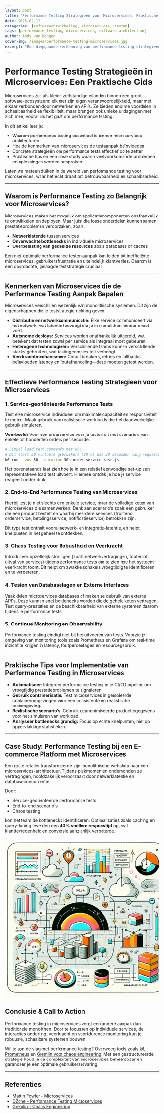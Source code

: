 ```yaml
---
layout: post
title: "Performance Testing Strategieën voor Microservices: Praktische Aanpakken voor Schaalbaarheid"
date: 2025-02-12
categories: [softwareontwikkeling, microservices, testen]
tags: [performance testing, microservices, software architectuur]
author: Andy van Dongen
cover-img: /images/performance-testing-microservices.jpg
excerpt: "Een diepgaande verkenning van performance testing strategieën voor microservices, met focus op schaalbaarheid en betrouwbaarheid."
---
```


# Performance Testing Strategieën in Microservices: Een Praktische Gids

Microservices zijn als kleine zelfstandige eilanden binnen een groot software-ecosysteem: elk met zijn eigen verantwoordelijkheid, maar met elkaar verbonden door netwerken en API’s. Ze bieden enorme voordelen in schaalbaarheid en flexibiliteit, maar brengen ook unieke uitdagingen met zich mee, vooral als het gaat om performance testing.

In dit artikel leer je:

- Waarom performance testing essentieel is binnen microservices-architecturen  
- Hoe de kenmerken van microservices de testaanpak beïnvloeden  
- Concrete strategieën om performance tests effectief op te zetten  
- Praktische tips en een case study waarin veelvoorkomende problemen en oplossingen worden besproken  

Laten we meteen duiken in de wereld van performance testing voor microservices, waar het echt draait om betrouwbaarheid en schaalbaarheid.

---

## Waarom is Performance Testing zo Belangrijk voor Microservices?

Microservices maken het mogelijk om applicatiecomponenten onafhankelijk te ontwikkelen en deployen. Maar juist die losse onderdelen kunnen samen prestatieproblemen veroorzaken, zoals:

- **Netwerklatentie** tussen services  
- **Onverwachte bottlenecks** in individuele microservices  
- **Overbelasting van gedeelde resources** zoals databases of caches  

Een niet-optimale performance testen aanpak kan leiden tot inefficiënte microservices, gebruikersfrustratie en uiteindelijk klantverlies. Daarom is een doordachte, gelaagde teststrategie cruciaal.

---

## Kenmerken van Microservices die de Performance Testing Aanpak Bepalen

Microservices verschillen wezenlijk van monolithische systemen. Dit zijn de eigenschappen die je teststrategie richting geven:

- **Distributie en netwerkcommunicatie:** Elke service communiceert via het netwerk, wat latentie toevoegt die je in monolithen minder direct voelt.  
- **Autonome deploys:** Services worden onafhankelijk uitgerold, wat betekent dat testen zowel per service als integraal moet gebeuren.  
- **Heterogene technologieën:** Verschillende teams kunnen verschillende stacks gebruiken, wat testingcomplexiteit verhoogt.  
- **Veerkrachtmechanismen:** Circuit breakers, retries en fallbacks beïnvloeden latency en foutafhandeling—deze moeten getest worden. 

---

## Effectieve Performance Testing Strategieën voor Microservices

### 1. Service-georiënteerde Performance Tests

Test elke microservice individueel om maximale capaciteit en responsiviteit te meten. Maak gebruik van realistische workloads die het daadwerkelijke gebruik simuleren.

**Voorbeeld:** Voor een orderservice voer je testen uit met scenario’s van enkele tot honderden orders per seconde.

```bash
# Simpel load test commando met k6:
# Dit start 50 virtuele gebruikers (VU's) die 30 seconden lang requests sturen naar de orderservice.
k6 run --vus 50 --duration 30s order-service-test.js
```

Het bovenstaande laat zien hoe je in een relatief eenvoudige set-up een representatieve load test uitvoert. Hiermee ontdek je hoe je service reageert onder druk.

### 2. End-to-End Performance Testing van Microservices

Hierbij test je niet slechts een enkele service, maar de volledige keten van microservices die samenwerken. Denk aan scenario’s zoals een gebruiker die een product bestelt en waarbij meerdere services (frontend, orderservice, betalingsservice, notificatieservice) betrokken zijn.

Dit type test onthult vooral netwerk- en integratie-latentie, en helpt knelpunten in het geheel te ontdekken.

### 3. Chaos Testing voor Robustheid en Veerkracht

Introduceer opzettelijk storingen (zoals netwerkvertragingen, fouten of uitval van services) tijdens performance tests om te zien hoe het systeem veerkracht toont. Dit helpt om zwakke schakels vroegtijdig te identificeren en te verbeteren.

### 4. Testen van Databaselagen en Externe Interfaces

Vaak delen microservices databases of maken ze gebruik van externe API's. Deze kunnen snel bottlenecks worden die de gehele keten vertragen. Test query-prestaties en de beschikbaarheid van externe systemen daarom tijdens je performance tests.

### 5. Continue Monitoring en Observability

Performance testing eindigt niet bij het uitvoeren van tests. Voorzie je omgeving van monitoring tools zoals Prometheus en Grafana om real-time inzicht te krijgen in latency, foutpercentages en resourcegebruik.

---

## Praktische Tips voor Implementatie van Performance Testing in Microservices

- **Automatiseer:** Integreer performance testing in je CI/CD pipeline om vroegtijdig prestatieproblemen te signaleren.  
- **Gebruik containerisatie:** Test microservices in geïsoleerde containeromgevingen voor een consistente en realistische testomgeving.  
- **Realistische scenario’s:** Gebruik geanonimiseerde productiegegevens voor het simuleren van workload.  
- **Analyseer bottlenecks grondig:** Focus op echte knelpunten, niet op oppervlakkige statistieken.  

---

## Case Study: Performance Testing bij een E-commerce Platform met Microservices

Een grote retailer transformeerde zijn monolithische webshop naar een microservices-architectuur. Tijdens piekmomenten ondervonden ze vertragingen, hoofdzakelijk veroorzaakt door netwerklatentie en databaseconcurrentie.

Door:

- Service-georiënteerde performance tests  
- End-to-end scenario's  
- Chaos testing  

kon het team de bottlenecks identificeren. Optimalisaties zoals caching en query-tuning leverden een **40% snellere responstijd** op, wat klanttevredenheid en conversie aanzienlijk verbeterde.

![Optimalisatie van performance in e-commerce microservices platform](/images/ecommerce-performance-optimization.jpg "Case study optimalisatie performance e-commerce microservices platform")
---

## Conclusie & Call to Action

Performance testing in microservices vergt een andere aanpak dan traditionele monolithen. Door te focussen op individuele services, de interacties onderling, veerkracht en voortdurende monitoring kun je robuuste, schaalbare systemen bouwen.

Wil je aan de slag met performance testing? Overweeg tools zoals [k6](https://k6.io/), [Prometheus](https://prometheus.io/) en [Gremlin voor chaos engineering](https://www.gremlin.com/). Met een gestructureerde strategie houd je de complexiteit van microservices beheersbaar en garandeer je een optimale gebruikerservaring.

---

## Referenties

- [Martin Fowler - Microservices](https://martinfowler.com/articles/microservices.html)  
- [DZone - Performance Testing Microservices](https://dzone.com/articles/performance-testing-of-microservices-architecture)  
- [Gremlin - Chaos Engineering](https://www.gremlin.com/chaos-engineering/)  


